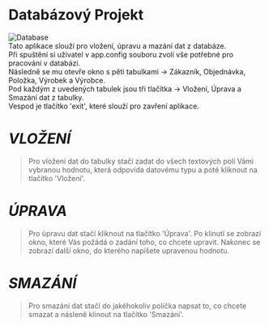 # **Databázový Projekt**
![Database](https://user-images.githubusercontent.com/84340580/222165637-411cc718-ca2e-4bdb-866e-1f305e8edef4.png)<br/>
Tato aplikace slouží pro vložení, úpravu a mazání dat z databáze.<br/>
Při spuštění si uživatel v app.config souboru zvolí vše potřebné pro pracování v databázi.<br/>
Následně se mu otevře okno s pěti tabulkami -> Zákazník, Objednávka, Položka, Výrobek a Výrobce.<br/>
Pod každým z uvedených tabulek jsou tři tlačítka -> Vložení, Úprava a Smazání dat z tabulky.<br/>
Vespod je tlačítko 'exit', které slouží pro zavření aplikace.<br/>
# *VLOŽENÍ*
> Pro vložení dat do tabulky stačí zadat do všech textových polí Vámi vybranou hodnotu, která odpovída datovému typu a poté kliknout na tlačítko 'Vložení'.
# *ÚPRAVA*
> Pro úpravu dat stačí kliknout na tlačítko 'Úprava'. Po klinutí se zobrazí okno, které Vás požádá o zadání toho, co chcete upravit. Nakonec se zobrazí další okno, do kterého napíšete upravenou hodnotu.
# *SMAZÁNÍ*
> Pro smazání dat stačí do jakéhokoliv políčka napsat to, co chcete smazat a násleně klinout na tlačítko 'Smazání'.
